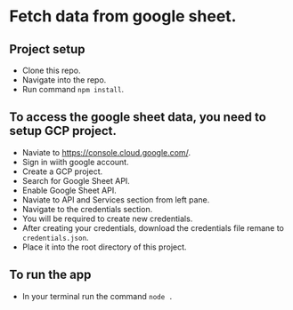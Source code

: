 # Fetch data from google sheet.

## Project setup
- Clone this repo.
- Navigate into the repo.
- Run command `npm install`.

## To access the google sheet data, you need to setup GCP project.
- Naviate to https://console.cloud.google.com/.
- Sign in wiith google account.
- Create a GCP project.
- Search for Google Sheet API.
- Enable Google Sheet API.
- Naviate to API and Services section from left pane.
- Navigate to the credentials section.
- You will be required to create new credentials.
- After creating your credentials, download the credentials file remane to `credentials.json`.
- Place it into the root directory of this project.

## To run the app
- In your terminal run the command `node .`
